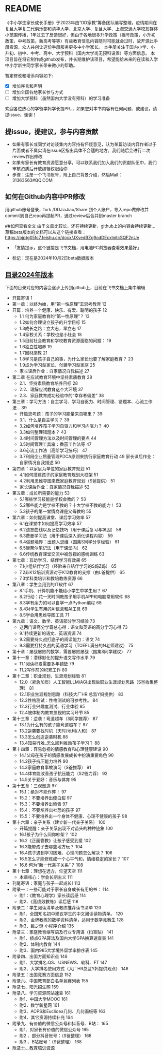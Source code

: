 # README

《中小学生家长成长手册》于2023年由“DD家教”筹备团队编写整理，疫情期间在复旦大学复二代俱乐部和清华大学、北京大学、复旦大学、上海交通大学校友群体小范围传播，1年过去了反馈很好，但由于各地很多升学政策（摇号政策，小升初政策，中考政策，新高考等等）有些教育信息内容随时可能就会过时，故开源此手册资源，众人共创让这份手册服务更多中小学家长。
本手册关注于国内小学、小升初、初中、中考、高中、大学预科（国内大学尚无预科设置）等方面信息。
本项目旨在将它制作成github发布，并长期维护该项目，希望能给未来的在读和入学中小学新生同学家长带来微小的帮助。

暂定修改和增添内容如下:

* [x] 增加序言和声明
* [ ] 增加全国各地家长参与方式
* [ ] 增加大学预科（虽然国内大学没有预科）的学习准备

欢迎各位热心的学爸学妈学长提PR，，如果您对本书内容有任何问题、或建议，请提issue，谢谢！

## 提issue，提建议，参与内容贡献

* 如果有家长或同学对访谈集内内容持有怀疑意见，认为某篇访谈内容作者过于片面或者不属实请在issue区指出具体不合适的地方，我们随后会进行二次review作出修改
* 如果有家长有教育资源愿意分享，可以联系我们加入我们的贡献队伍中，我们审核资质后开放编辑权限给你
* 步骤：注册一个飞书账号，附上自己背景介绍，然后Mail：31363563#QQ.COM   

## 如何在Github内容中PR修改

用github账号登录，fork /DDJiaJiao/Share 到个人账户，导入repo做修改并commit到自己repo再提起PR，通过review后合并到master branch

##如何查看全文
由于文章比较长，还在持续更新，github上的内容会持续更新...
草稿beta版本的文档可以从这个链接查看：https://ojptg05fc7.feishu.cn/docx/JXvedBZg9odDEcxInitcSQF2nUe
* 「友情提示，这个链接是飞书文档，用电脑PC浏览器查看效果最好」

* 标记：现在是2024年10月2日beta数据版本

## [目录2024年版本](0-mu-lu/mu-lu.md)
下面的目录对应的内容会逐步上传到github上，目前在飞书文档上集中编辑

* 开篇寄语	1
* 第一章：以终为始，用“第一性原理”去思考教育	12
* 开篇：培养一个健康、快乐、有爱、聪明的孩子	12
  * 1.1 何为家庭教育的“第一性原理”？	13
  * 1.2如何合理设立孩子的升学目标	15
  * 1.3成长之路：立大志，早立志	17
  * 1.4家校关系：学校也是小社会	18
  * 1.5目前社会教育和学校教育资源面临的问题：	19
  * 1.6独立性培养	19
  * 1.7因材施教	21
  * 1.8学习是孩子自己的事，为什么家长也要了解家庭教育？	23
  * 1.9成为学习型家长、创建学习型家庭	25
  * 家长课后作业：自家情况自我描述	27
* 第二章 在应试教育环境中坚持素质教育	28
  * 2.1、坚持素质教育培养目标	28
  * 2.2、理解应试教育这个大环境	37
  * 2.3、家庭教育成功经验中的“幸存者偏差”	38
* 第三章：学习方法：自主学习、学习自驱力、时间管理、错题本、心流工作法...	39
  * 开篇思考题：孩子的学习能量来自哪里？	39
  * 3.1、什么是自主学习？	39
  * 3.2如何培养孩子学习自驱力和学习内驱力？	40
  * 3.3如何整理错题本？	43
  * 3.4时间管理方法以及时间管理的要点	44
  * 3.5时间管理工具箱：番茄工作法等	47
  * 3.6心流工作法（高阶学习技巧）	47
  * 3.7利用企业质量管理PDCA原则来执行家庭教育行动	49
家长课后作业：自家情况自我描述	50
* 第四章：以家庭为单位的家庭教育规划	51
  * 4.1如何搭建孩子的家庭教育规划大框架	51
  * 4.2利用思维导图来做家庭教育规划（S爸提供）	51
  * 家长课后作业：自家情况自我描述	52
* 第五章：成长所需要的能力	53
  * 5.1哪些学习技能是学校会教的？	53
  * 5.2哪些能力是学校不教的？十大学校不教的能力！	53
  * 5.3孩子的第一堂情商课是父母教的	55
* 第六章：如何提高课堂、课后学习效率	57
  * 6.1在课堂中如何提高学习效率	57
  * 6.2遗忘曲线以及记忆技巧（用于课后复习与巩固）	58
  * 6.3费曼学习法（用于课后深入消化课程内容）	59
  * 6.4做题境界：出题人思维（国集S同学分享经验）	61
  * 6.5康奈尔笔记法（用于课堂内）	62
  * 6.6传统教育课堂交流中被忽视的感统训练	63
* 第七章：互助学习、结伴学习有效果	65
  * 7.1小组结伴学习（经验来自结伴学习的S妈Z妈）	65
  * 7.2非K12培训资源对于K12教育的支撑（由L爸提供）	65
  * 7.3学科类培训和教培教练资源	66
* 第八章：学生会用到的IT软件	67
  * 8.1手机、计算机能不能给小学生中学生用？	67
  * 8.2行动：花一天时间教孩子用手机APP和电脑常用软件	68
  * 8.3学有余力的可以自学一点Python编程	68
  * 8.4对学生有用的AI信息和AI工具	69
  * 8.5学会用思维导图工具	71
* 第九章：语文、数学、英语部分学习经验	73
  * 这两门课高分学霸总心得：语文和英语的高分学习心得	73
  * 9.1持续更新的语文、英语资源	74
  * 9.2需要持久战打底子的阅读能力：语文	74
  * 9.3需要打持久战的英语学习（TOEFL满分的N老师建议）	75
* 第十章：屡战屡败的数学，需要屡败屡战（国集S同学建议）	77
* 第十一章：潜移默化的提升语文写作水平	79
  * 11.1阅读积累需要多年铺垫	79
  * 11.2写作前的积累工作	80
* 第十二章：职业规划、生涯规划经验	81
  * 12.0（紧急加页）人工智能LLM/AGI出现后职业生涯规划思路（S爸收集整理）	81
  * 12.1职业生涯规划思路（科技大厂HR 总监Y妈提供）	83
  * 12.2性格测试：性格测试的可参考性。	84
  * 12.3行业兴趣度测试、行业体验	85
  * 12.4被体制内教育忽视的实习环节	85
* 第十三章：逆袭！弯道超车（S同学推荐）	87
  * 13.1为什么有的孩子能弯道超车？	87
  * 13.2逆袭要找时机（天时/地利/人和）	87
  * 13.3怎么创造逆袭时机	88
  * 13.4知易行难_怎么顺利推动孩子学习？	88
* 第十四章：容易忽视的情感教育和心理健康建设	90
  * 14.1父母在孩子的情感发展成长中扮演重要角色	90
  * 14.2孩子抗压能力培养	90
  * 14.3家庭教育事故演习（S爸推荐）	91
  * 14.4体育能改善孩子抗压能力（S2爸力荐）	92
  * 14.5关于爱好：音乐与体育	95
* 第十五章：三观塑造	97
  * 15.1：绝对不能作弊！	97
  * 15.2：不要培养出傻白甜	97
  * 15.3：不要培养出愤青	97
  * 15.4：不要培养出社恐的孩子	97
  * 15.5：不要培养出一个身体不健康、心理不健康的孩子	98
* 第十六章：亲子关系（建立新一代亲子关系）	100
  * 开篇提醒：亲子关系出现不对苗头的种种迹象	100
  * 16.1孩子为什么同你吵架？	102
  * 16.2《正面管教》让孩子感受到爱	102
  * 16.3能带孩子去哪些地方玩？	104
  * 16.4孩子遇到学习困难、心理问题怎么解决？	106
  * 16.5怎么才能修炼成一个心平气和，情绪稳定的家长？	107
  * 16.6 何为“新一代亲子关系”？	108
* 第十七章：理想在远方，仰望天空	111
  * 本章核心：学会长期主义	111
* 刊尾寄语：家庭与孩子一起成长!	113
* 附录一：一些可能对于家长自身成长有用的书：	114
  * 附1：《教育心理学》家长读后感	114
  * 附2、《高绩效教练》读后感	118
* 附录二：学生阅读清单及教练推荐读书清单	120
  * 附1、全国知名初中建议学生的中文阅读读物清单。	120
  * 附2、金牌教练的数学资料清单，适用于数学竞赛生	128
  * 附3、数之谜 小程序介绍	135
* 附录三：家庭教育缩写语及行业专用语（扫盲贴）	141
  * 附1、绩点GPA算法及国内大学GPA换算速查表	141
  * 附2、体制内教育	144
  * 附3、国内985大学境外留学率排序表	145
* 附录四、出国方面知识点	146
  * 附1、大学排名:QS、USNEWS、软科、FT	147
  * 附2、大学排名使用方式（大厂HR总监Y妈提供观点）	148
* 附录五：出国竞赛方面信息	152
* 附录六、中国教育部白名单竞赛列表	155
* 附录七、阳光招生网	159
* 附录八、学习资源网站速查	161
  * 附1、中国大学MOOC	161
  * 附2、数学新星网	161
  * 附3、AOPS和Euclidea几何、几何画板等	163
  * 附4、其它资源持续补充	164
* 附录九、有价值的微信公众号和抖音号、B站：	165
  * 附1、对家长有价值的微信公众号	165
  * 附2 、部分抖音账号：（S爸整理）	168
  * 附3 、B站账号：（S爸整理）	168
* [附录十、教育培训资源](fu-lu-10/resource.md)
#
